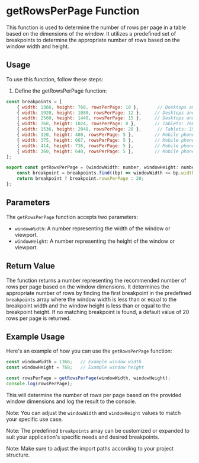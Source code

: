 # getRowsPerPage Function
This function is used to determine the number of rows per page in a table based on the dimensions of the window. It utilizes a predefined set of breakpoints to determine the appropriate number of rows based on the window width and height.

## Usage
To use this function, follow these steps:

1) Define the getRowsPerPage function:

```jsx
const breakpoints = [
    { width: 1366, height: 768, rowsPerPage: 10 },       // Desktops and laptops: 1366x768
    { width: 1920, height: 1080, rowsPerPage: 12 },     // Desktops and laptops: 1920x1080
    { width: 2560, height: 1440, rowsPerPage: 15 },     // Desktops and laptops: 2560x1440
    { width: 768, height: 1024, rowsPerPage: 8 },       // Tablets: 768x1024
    { width: 1536, height: 2048, rowsPerPage: 20 },      // Tablets: 1536x2048
    { width: 320, height: 480, rowsPerPage: 5 },        // Mobile phones: 320x480
    { width: 375, height: 667, rowsPerPage: 5 },        // Mobile phones: 375x667
    { width: 414, height: 736, rowsPerPage: 5 },        // Mobile phones: 414x736
    { width: 360, height: 640, rowsPerPage: 5 },        // Mobile phones: 360x640
];

export const getRowsPerPage = (windowWidth: number, windowHeight: number) => {
    const breakpoint = breakpoints.find((bp) => windowWidth <= bp.width && windowHeight <= bp.height);
    return breakpoint ? breakpoint.rowsPerPage : 20;
};
```
## Parameters
The `getRowsPerPage` function accepts two parameters:

- `windowWidth`: A number representing the width of the window or viewport.
- `windowHeight`: A number representing the height of the window or viewport.

## Return Value
The function returns a number representing the recommended number of rows per page based on the window dimensions. It determines the appropriate number of rows by finding the first breakpoint in the predefined `breakpoints` array where the window width is less than or equal to the breakpoint width and the window height is less than or equal to the breakpoint height. If no matching breakpoint is found, a default value of 20 rows per page is returned.

## Example Usage
Here's an example of how you can use the `getRowsPerPage` function:
```jsx
const windowWidth = 1366;   // Example window width
const windowHeight = 768;   // Example window height

const rowsPerPage = getRowsPerPage(windowWidth, windowHeight);
console.log(rowsPerPage);

```

This will determine the number of rows per page based on the provided window dimensions and log the result to the console.

Note: You can adjust the `windowWidth` and `windowHeight` values to match your specific use case.

Note: The predefined `breakpoints` array can be customized or expanded to suit your application's specific needs and desired breakpoints.

Note: Make sure to adjust the import paths according to your project structure.